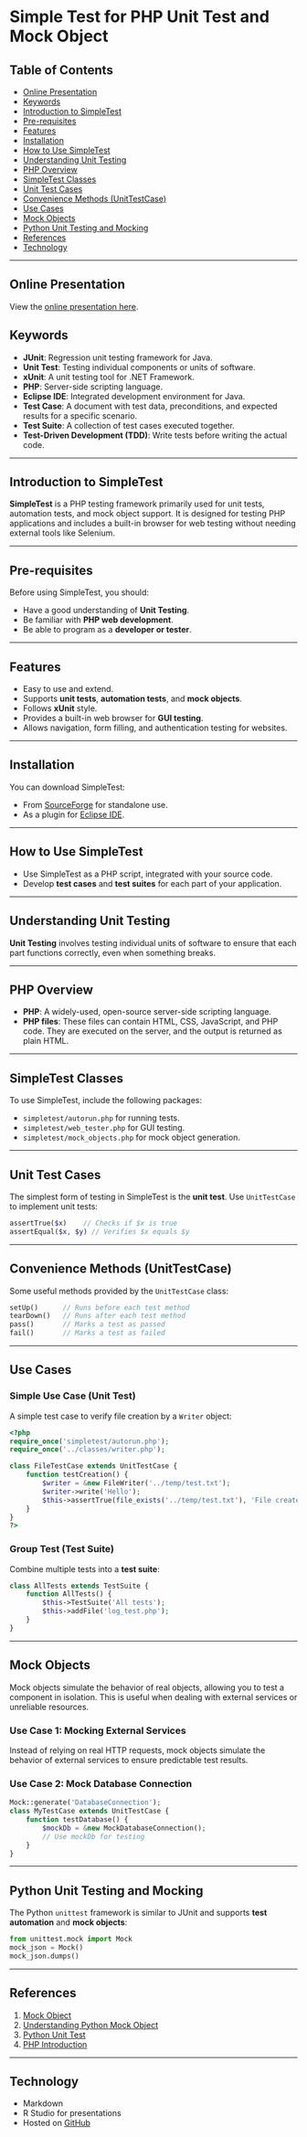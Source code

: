 # Simple Test for PHP Unit Test and Mock Object

## Table of Contents
- [Online Presentation](#online-presentation)
- [Keywords](#keywords)
- [Introduction to SimpleTest](#introduction-to-simpletest)
- [Pre-requisites](#pre-requisites)
- [Features](#features)
- [Installation](#installation)
- [How to Use SimpleTest](#how-to-use-simpletest)
- [Understanding Unit Testing](#understanding-unit-testing)
- [PHP Overview](#php-overview)
- [SimpleTest Classes](#simpletest-classes)
- [Unit Test Cases](#unit-test-cases)
- [Convenience Methods (UnitTestCase)](#convenience-methods-unittestcase)
- [Use Cases](#use-cases)
- [Mock Objects](#mock-objects)
- [Python Unit Testing and Mocking](#python-unit-testing-and-mocking)
- [References](#references)
- [Technology](#technology)

---

## Online Presentation
View the [online presentation here](https://jackyhuynh.github.io/ServerRegressionTest/).

## Keywords
- **JUnit**: Regression unit testing framework for Java.
- **Unit Test**: Testing individual components or units of software.
- **xUnit**: A unit testing tool for .NET Framework.
- **PHP**: Server-side scripting language.
- **Eclipse IDE**: Integrated development environment for Java.
- **Test Case**: A document with test data, preconditions, and expected results for a specific scenario.
- **Test Suite**: A collection of test cases executed together.
- **Test-Driven Development (TDD)**: Write tests before writing the actual code.

---

## Introduction to SimpleTest
**SimpleTest** is a PHP testing framework primarily used for unit tests, automation tests, and mock object support. It is designed for testing PHP applications and includes a built-in browser for web testing without needing external tools like Selenium.

---

## Pre-requisites
Before using SimpleTest, you should:
- Have a good understanding of **Unit Testing**.
- Be familiar with **PHP web development**.
- Be able to program as a **developer or tester**.

---

## Features
- Easy to use and extend.
- Supports **unit tests**, **automation tests**, and **mock objects**.
- Follows **xUnit** style.
- Provides a built-in web browser for **GUI testing**.
- Allows navigation, form filling, and authentication testing for websites.

---

## Installation
You can download SimpleTest:
- From [SourceForge](https://sourceforge.net/projects/simpletest/files/) for standalone use.
- As a plugin for [Eclipse IDE](https://sourceforge.net/projects/simpletest/files/eclipse%20plugin/).

---

## How to Use SimpleTest
- Use SimpleTest as a PHP script, integrated with your source code.
- Develop **test cases** and **test suites** for each part of your application.

---

## Understanding Unit Testing
**Unit Testing** involves testing individual units of software to ensure that each part functions correctly, even when something breaks.

---

## PHP Overview
- **PHP**: A widely-used, open-source server-side scripting language.
- **PHP files**: These files can contain HTML, CSS, JavaScript, and PHP code. They are executed on the server, and the output is returned as plain HTML.

---

## SimpleTest Classes
To use SimpleTest, include the following packages:
- `simpletest/autorun.php` for running tests.
- `simpletest/web_tester.php` for GUI testing.
- `simpletest/mock_objects.php` for mock object generation.

---

## Unit Test Cases
The simplest form of testing in SimpleTest is the **unit test**. Use `UnitTestCase` to implement unit tests:
```php
assertTrue($x)    // Checks if $x is true
assertEqual($x, $y) // Verifies $x equals $y
```

---

## Convenience Methods (UnitTestCase)
Some useful methods provided by the `UnitTestCase` class:
```php
setUp()      // Runs before each test method
tearDown()   // Runs after each test method
pass()       // Marks a test as passed
fail()       // Marks a test as failed
```

---

## Use Cases

### Simple Use Case (Unit Test)
A simple test case to verify file creation by a `Writer` object:
```php
<?php
require_once('simpletest/autorun.php');
require_once('../classes/writer.php');

class FileTestCase extends UnitTestCase {
    function testCreation() {
        $writer = &new FileWriter('../temp/test.txt');
        $writer->write('Hello');
        $this->assertTrue(file_exists('../temp/test.txt'), 'File created');
    }
}
?>
```

### Group Test (Test Suite)
Combine multiple tests into a **test suite**:
```php
class AllTests extends TestSuite {
    function AllTests() {
        $this->TestSuite('All tests');
        $this->addFile('log_test.php');
    }
}
```

---

## Mock Objects
Mock objects simulate the behavior of real objects, allowing you to test a component in isolation. This is useful when dealing with external services or unreliable resources.

### Use Case 1: Mocking External Services
Instead of relying on real HTTP requests, mock objects simulate the behavior of external services to ensure predictable test results.

### Use Case 2: Mock Database Connection
```php
Mock::generate('DatabaseConnection');
class MyTestCase extends UnitTestCase {
    function testDatabase() {
        $mockDb = &new MockDatabaseConnection();
        // Use mockDb for testing
    }
}
```

---

## Python Unit Testing and Mocking
The Python `unittest` framework is similar to JUnit and supports **test automation** and **mock objects**:
```python
from unittest.mock import Mock
mock_json = Mock()
mock_json.dumps()
```

---

## References
1. [Mock Object](https://searchsoftwarequality.techtarget.com/definition/mock-object)
2. [Understanding Python Mock Object](https://realpython.com/python-mock-library/)
3. [Python Unit Test](https://docs.python.org/3/library/unittest.html)
4. [PHP Introduction](https://www.w3schools.com/PHP/php_intro.asp)

---

## Technology
- Markdown
- R Studio for presentations
- Hosted on [GitHub](https://github.com/jackyhuynh/complete-solutions-for-php-testing-using-simpletest)
